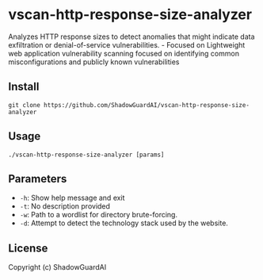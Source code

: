 # vscan-http-response-size-analyzer
Analyzes HTTP response sizes to detect anomalies that might indicate data exfiltration or denial-of-service vulnerabilities. - Focused on Lightweight web application vulnerability scanning focused on identifying common misconfigurations and publicly known vulnerabilities

## Install
`git clone https://github.com/ShadowGuardAI/vscan-http-response-size-analyzer`

## Usage
`./vscan-http-response-size-analyzer [params]`

## Parameters
- `-h`: Show help message and exit
- `-t`: No description provided
- `-w`: Path to a wordlist for directory brute-forcing.
- `-d`: Attempt to detect the technology stack used by the website.

## License
Copyright (c) ShadowGuardAI
